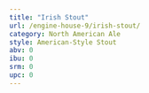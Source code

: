 ```yaml
---
title: "Irish Stout"
url: /engine-house-9/irish-stout/
category: North American Ale
style: American-Style Stout
abv: 0
ibu: 0
srm: 0
upc: 0
---
```


